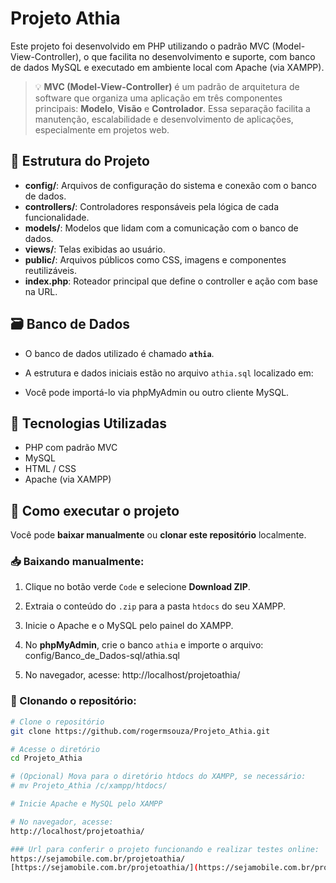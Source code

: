# Projeto Athia

Este projeto foi desenvolvido em PHP utilizando o padrão MVC (Model-View-Controller), o que facilita no desenvolvimento e suporte, com banco de dados MySQL e executado em ambiente local com Apache (via XAMPP).

> 💡 **MVC (Model-View-Controller)** é um padrão de arquitetura de software que organiza uma aplicação em três componentes principais: **Modelo**, **Visão** e **Controlador**. Essa separação facilita a manutenção, escalabilidade e desenvolvimento de aplicações, especialmente em projetos web.

## 📁 Estrutura do Projeto

- **config/**: Arquivos de configuração do sistema e conexão com o banco de dados.
- **controllers/**: Controladores responsáveis pela lógica de cada funcionalidade.
- **models/**: Modelos que lidam com a comunicação com o banco de dados.
- **views/**: Telas exibidas ao usuário.
- **public/**: Arquivos públicos como CSS, imagens e componentes reutilizáveis.
- **index.php**: Roteador principal que define o controller e ação com base na URL.

## 🗃️ Banco de Dados

- O banco de dados utilizado é chamado **`athia`**.
- A estrutura e dados iniciais estão no arquivo `athia.sql` localizado em:
  

- Você pode importá-lo via phpMyAdmin ou outro cliente MySQL.

## 🧩 Tecnologias Utilizadas

- PHP com padrão MVC
- MySQL
- HTML / CSS
- Apache (via XAMPP)

## 🚀 Como executar o projeto

Você pode **baixar manualmente** ou **clonar este repositório** localmente.

### 📥 Baixando manualmente:

1. Clique no botão verde `Code` e selecione **Download ZIP**.
2. Extraia o conteúdo do `.zip` para a pasta `htdocs` do seu XAMPP.
3. Inicie o Apache e o MySQL pelo painel do XAMPP.
4. No **phpMyAdmin**, crie o banco `athia` e importe o arquivo:
config/Banco_de_Dados-sql/athia.sql

5. No navegador, acesse:
http://localhost/projetoathia/


### 🔁 Clonando o repositório:

```bash
# Clone o repositório
git clone https://github.com/rogermsouza/Projeto_Athia.git

# Acesse o diretório
cd Projeto_Athia

# (Opcional) Mova para o diretório htdocs do XAMPP, se necessário:
# mv Projeto_Athia /c/xampp/htdocs/

# Inicie Apache e MySQL pelo XAMPP

# No navegador, acesse:
http://localhost/projetoathia/

### Url para conferir o projeto funcionando e realizar testes online:
https://sejamobile.com.br/projetoathia/
[https://sejamobile.com.br/projetoathia/](https://sejamobile.com.br/projetoathia/)
